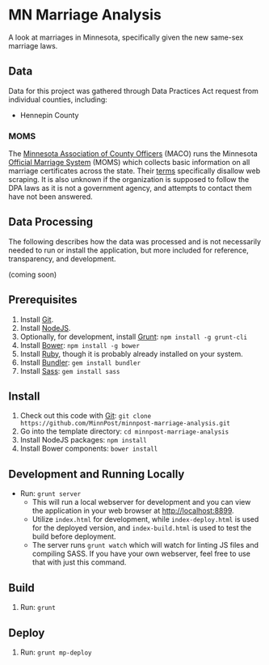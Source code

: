 # MN Marriage Analysis

A look at marriages in Minnesota, specifically given the new same-sex marriage laws.

## Data

Data for this project was gathered through Data Practices Act request from individual counties, including:

* Hennepin County

### MOMS

The [Minnesota Association of County Officers](http://www.mncounty.org/) (MACO) runs the Minnesota [Official Marriage System](http://www.mncounty.com/) (MOMS) which collects basic information on all marriage certificates across the state.  Their [terms](http://www.mncounty.com/Modules/Certificates/Marriage/terms.htm) specifically disallow web scraping.  It is also unknown if the organization is supposed to follow the DPA laws as it is not a government agency, and attempts to contact them have not been answered.

## Data Processing

The following describes how the data was processed and is not necessarily needed to run or install the application, but more included for reference, transparency, and development.

(coming soon)

## Prerequisites

1. Install [Git](http://git-scm.com/).
1. Install [NodeJS](http://nodejs.org/).
1. Optionally, for development, install [Grunt](http://gruntjs.com/): `npm install -g grunt-cli`
1. Install [Bower](http://bower.io/): `npm install -g bower` 
1. Install [Ruby](http://www.ruby-lang.org/en/downloads/), though it is probably already installed on your system.
1. Install [Bundler](http://gembundler.com/): `gem install bundler` 
1. Install [Sass](http://sass-lang.com/): `gem install sass`

## Install

1. Check out this code with [Git](http://git-scm.com/): `git clone https://github.com/MinnPost/minnpost-marriage-analysis.git`
1. Go into the template directory: `cd minnpost-marriage-analysis`
1. Install NodeJS packages: `npm install`
1. Install Bower components: `bower install`

## Development and Running Locally

* Run: `grunt server`
   * This will run a local webserver for development and you can view the application in your web browser at [http://localhost:8899](http://localhost:8899).
    * Utilize `index.html` for development, while `index-deploy.html` is used for the deployed version, and `index-build.html` is used to test the build before deployment.
    * The server runs `grunt watch` which will watch for linting JS files and compiling SASS.  If you have your own webserver, feel free to use that with just this command.

## Build

1. Run: `grunt`

## Deploy

1. Run: `grunt mp-deploy`


